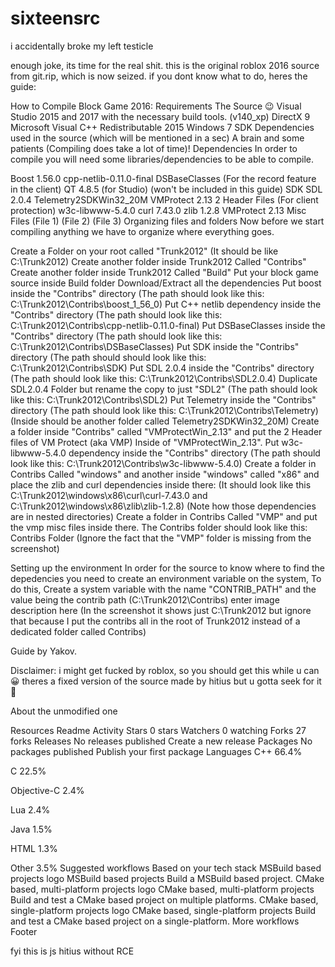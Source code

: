 # sixteensrc
i accidentally broke my left testicle

enough joke, its time for the real shit.
this is the original roblox 2016 source from git.rip, which is now seized.
if you dont know what to do, heres the guide:


How to Compile Block Game 2016:
Requirements
The Source 😉
Visual Studio 2015 and 2017 with the necessary build tools. (v140_xp)
DirectX 9
Microsoft Visual C++ Redistributable 2015
Windows 7 SDK
Dependencies used in the source (which will be mentioned in a sec)
A brain and some patients (Compiling does take a lot of time)!
Dependencies
In order to compile you will need some libraries/dependencies to be able to compile.

Boost 1.56.0
cpp-netlib-0.11.0-final
DSBaseClasses (For the record feature in the client)
QT 4.8.5 (for Studio) (won't be included in this guide)
SDK
SDL 2.0.4
Telemetry2SDKWin32_20M
VMProtect 2.13 2 Header Files (For client protection)
w3c-libwww-5.4.0
curl 7.43.0
zlib 1.2.8
VMProtect 2.13 Misc Files (File 1) (File 2) (File 3)
Organizing files and folders
Now before we start compiling anything we have to organize where everything goes.

Create a Folder on your root called "Trunk2012" (It should be like C:\Trunk2012)
Create another folder inside Trunk2012 Called "Contribs"
Create another folder inside Trunk2012 Called "Build"
Put your block game source inside Build folder
Download/Extract all the dependencies
Put boost inside the "Contribs" directory (The path should look like this: C:\Trunk2012\Contribs\boost_1_56_0)
Put C++ netlib dependency inside the "Contribs" directory (The path should look like this: C:\Trunk2012\Contribs\cpp-netlib-0.11.0-final)
Put DSBaseClasses inside the "Contribs" directory (The path should look like this: C:\Trunk2012\Contribs\DSBaseClasses)
Put SDK inside the "Contribs" directory (The path should should look like this: C:\Trunk2012\Contribs\SDK)
Put SDL 2.0.4 inside the "Contribs" directory (The path should look like this: C:\Trunk2012\Contribs\SDL2.0.4)
Duplicate SDL2.0.4 Folder but rename the copy to just "SDL2" (The path should look like this: C:\Trunk2012\Contribs\SDL2)
Put Telemetry inside the "Contribs" directory (The path should look like this: C:\Trunk2012\Contribs\Telemetry) (Inside should be another folder called Telemetry2SDKWin32_20M)
Create a folder inside "Contribs" called "VMProtectWin_2.13" and put the 2 Header files of VM Protect (aka VMP) Inside of "VMProtectWin_2.13".
Put w3c-libwww-5.4.0 dependency inside the "Contribs" directory (The path should look like this: C:\Trunk2012\Contribs\w3c-libwww-5.4.0)
Create a folder in Contribs Called "windows" and another inside "windows" called "x86" and place the zlib and curl dependencies inside there: (It should look like this C:\Trunk2012\windows\x86\curl\curl-7.43.0 and C:\Trunk2012\windows\x86\zlib\zlib-1.2.8) (Note how those dependencies are in nested directories)
Create a folder in Contribs Called "VMP" and put the vmp misc files inside there.
The Contribs folder should look like this:
Contribs Folder
(Ignore the fact that the "VMP" folder is missing from the screenshot)

Setting up the environment
In order for the source to know where to find the depedencies you need to create an environment variable on the system, To do this, Create a system variable with the name "CONTRIB_PATH" and the value being the contrib path (C:\Trunk2012\Contribs)
enter image description here
(In the screenshot it shows just C:\Trunk2012 but ignore that because I put the contribs all in the root of Trunk2012 instead of a dedicated folder called Contribs)

Guide by Yakov.


Disclaimer:
i might get fucked by roblox, so you should get this while u can 😀
theres a fixed version of the source made by hitius but u gotta seek for it 👀

About
the unmodified one

Resources
 Readme
 Activity
Stars
 0 stars
Watchers
 0 watching
Forks
 27 forks
Releases
No releases published
Create a new release
Packages
No packages published
Publish your first package
Languages
C++
66.4%
 
C
22.5%
 
Objective-C
2.4%
 
Lua
2.4%
 
Java
1.5%
 
HTML
1.3%
 
Other
3.5%
Suggested workflows
Based on your tech stack
MSBuild based projects logo
MSBuild based projects
Build a MSBuild based project.
CMake based, multi-platform projects logo
CMake based, multi-platform projects
Build and test a CMake based project on multiple platforms.
CMake based, single-platform projects logo
CMake based, single-platform projects
Build and test a CMake based project on a single-platform.
More workflows
Footer

fyi this is js hitius without RCE
